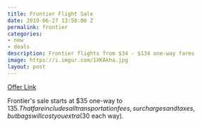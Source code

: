```yaml
---
title: Frontier Flight Sale
date: 2019-06-27 13:58:00 Z
permalink: frontier
categories:
- new
- deals
description: Frontier flights from $34 - $134 one-way fares
image: https://i.imgur.com/1XKAkha.jpg
layout: post
---
```


[Offer Link](https://www.flyfrontier.com/deals/flight-sales/)

Frontier's sale starts at $35 one-way to $135. That fare includes all transportation fees, surcharges and taxes, but bags will cost you extra ($30 each way). 


